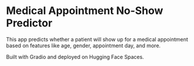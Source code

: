 # Medical Appointment No-Show Predictor

This app predicts whether a patient will show up for a medical appointment based on features like age, gender, appointment day, and more.

Built with Gradio and deployed on Hugging Face Spaces.
